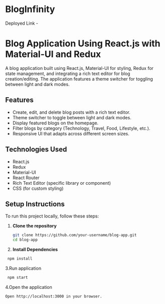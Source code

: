 # BlogInfinity
Deployed Link - 

# Blog Application Using React.js with Material-UI and Redux

A blog application built using React.js, Material-UI for styling, Redux for state management, and integrating a rich text editor for blog creation/editing. The application features a theme switcher for toggling between light and dark modes.

## Features

- Create, edit, and delete blog posts with a rich text editor.
- Theme switcher to toggle between light and dark modes.
- Display featured blogs on the homepage.
- Filter blogs by category (Technology, Travel, Food, Lifestyle, etc.).
- Responsive UI that adapts across different screen sizes.

## Technologies Used

- React.js
- Redux
- Material-UI
- React Router
- Rich Text Editor (specific library or component)
- CSS (for custom styling)


## Setup Instructions

To run this project locally, follow these steps:

1. **Clone the repository**

   ```bash
   git clone https://github.com/your-username/blog-app.git
   cd blog-app
   ```
2. **Install Dependencies**

  ```bash
   npm install
  ```
3.Run application

```bash
 npm start
```

4.Open the application
```bash
Open http://localhost:3000 in your browser.
```




